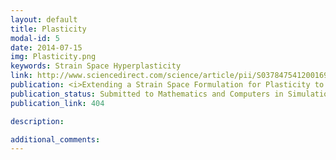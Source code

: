 ```yaml
---
layout: default
title: Plasticity
modal-id: 5
date: 2014-07-15
img: Plasticity.png
keywords: Strain Space Hyperplasticity
link: http://www.sciencedirect.com/science/article/pii/S0378475412001693
publication: <i>Extending a Strain Space Formulation for Plasticity to Rate-Hardening Materials and Finite Rotations</i>,
publication_status: Submitted to Mathematics and Computers in Simulation
publication_link: 404

description: 

additional_comments:
---
```

